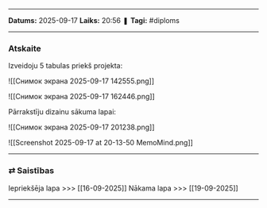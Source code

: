 ___

**Datums:** 2025-09-17
**Laiks:** 20:56
❚ **Tagi:** #diploms 

---
### Atskaite

Izveidoju 5 tabulas priekš projekta:

![[Снимок экрана 2025-09-17 142555.png]]

![[Снимок экрана 2025-09-17 162446.png]]

Pārrakstīju dizainu sākuma lapai:

![[Снимок экрана 2025-09-17 201238.png]]

![[Screenshot 2025-09-17 at 20-13-50 MemoMind.png]]

---
### ⇄ Saistības

Iepriekšēja lapa >>> [[16-09-2025]]
Nākama lapa >>> [[19-09-2025]]

---